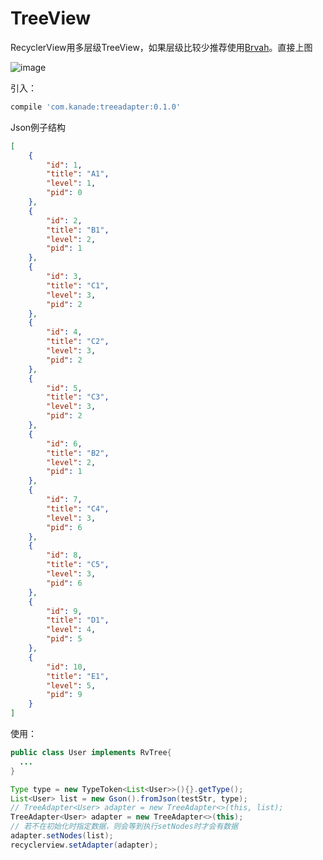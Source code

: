 # TreeView
RecyclerView用多层级TreeView，如果层级比较少推荐使用[Brvah](https://github.com/CymChad/BaseRecyclerViewAdapterHelper/wiki/%E5%88%86%E7%BB%84%E7%9A%84%E4%BC%B8%E7%BC%A9%E6%A0%8F)。直接上图

![image](https://github.com/pye52/TreeView/blob/master/treeviewGif.gif)

引入：

```groovy
compile 'com.kanade:treeadapter:0.1.0'
```

Json例子结构

```json
[
    {
        "id": 1,
        "title": "A1",
        "level": 1,
        "pid": 0
    },
    {
        "id": 2,
        "title": "B1",
        "level": 2,
        "pid": 1
    },
    {
        "id": 3,
        "title": "C1",
        "level": 3,
        "pid": 2
    },
    {
        "id": 4,
        "title": "C2",
        "level": 3,
        "pid": 2
    },
    {
        "id": 5,
        "title": "C3",
        "level": 3,
        "pid": 2
    },
    {
        "id": 6,
        "title": "B2",
        "level": 2,
        "pid": 1
    },
    {
        "id": 7,
        "title": "C4",
        "level": 3,
        "pid": 6
    },
    {
        "id": 8,
        "title": "C5",
        "level": 3,
        "pid": 6
    },
    {
        "id": 9,
        "title": "D1",
        "level": 4,
        "pid": 5
    },
    {
        "id": 10,
        "title": "E1",
        "level": 5,
        "pid": 9
    }
]
```

使用：

```java
public class User implements RvTree{
  ...
}

Type type = new TypeToken<List<User>>(){}.getType();
List<User> list = new Gson().fromJson(testStr, type);
// TreeAdapter<User> adapter = new TreeAdapter<>(this, list);
TreeAdapter<User> adapter = new TreeAdapter<>(this);
// 若不在初始化时指定数据，则会等到执行setNodes时才会有数据
adapter.setNodes(list);
recyclerview.setAdapter(adapter);
```

